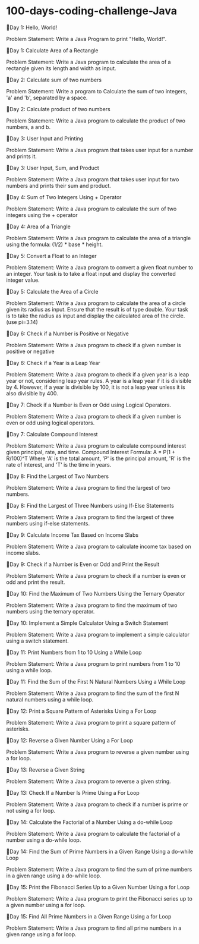 # 100-days-coding-challenge-Java

📌Day 1: Hello, World! 

Problem Statement: Write a Java Program to print "Hello, World!".

📌Day 1: Calculate Area of a Rectangle

Problem Statement: Write a Java program to calculate the area of a rectangle given its length and width as input.

📌Day 2: Calculate sum of two numbers

Problem Statement: Write a program to Calculate the sum of two integers, 'a' and 'b', separated by a space.

📌Day 2: Calculate product of two numbers

Problem Statement: Write a Java program to calculate the product of two numbers, a and b.

📌Day 3: User Input and Printing 

Problem Statement: Write a Java program that takes user input for a number and prints it.

📌Day 3: User Input, Sum, and Product

Problem Statement: Write a Java program that takes user input for two numbers and prints their sum and product.

📌Day 4: Sum of Two Integers Using + Operator 

Problem Statement: Write a Java program to calculate the sum of two integers using the + operator

📌Day 4: Area of a Triangle

Problem Statement: Write a Java program to calculate the area of a triangle using the formula: (1/2) * base * height.

📌Day 5: Convert a Float to an Integer

Problem Statement: Write a Java program to convert a given float number to an integer. Your task is to take a float input and display the converted integer value.

📌Day 5: Calculate the Area of a Circle

Problem Statement: Write a Java program to calculate the area of a circle given its radius as input. Ensure that the result is of type double. Your task is to take the 
radius as input and display the calculated area of the circle.(use pi=3.14)

📌Day 6: Check if a Number is Positive or Negative

Problem Statement: Write a Java program to check if a given number is positive or negative

📌Day 6: Check if a Year is a Leap Year

Problem Statement: Write a Java program to check if a given year is a leap year or not, considering leap year rules. A year is a leap year if it is divisible by 4. However, 
if a year is divisible by 100, it is not a leap year unless it is also divisible by 400.

📌Day 7: Check if a Number is Even or Odd using Logical Operators.

Problem Statement: Write a Java program to check if a given number is even or odd using logical operators.

📌Day 7: Calculate Compound Interest

Problem Statement: Write a Java program to calculate compound interest given principal, rate, and time.
Compound Interest Formula: A = P(1 + R/100)^T Where 'A' is the total amount, 'P' is the principal amount, 'R' is the rate of interest, and 'T' is the time in years.

📌Day 8: Find the Largest of Two Numbers

Problem Statement: Write a Java program to find the largest of two numbers.

📌Day 8: Find the Largest of Three Numbers using If-Else Statements

Problem Statement: Write a Java program to find the largest of three numbers using if-else statements.

📌Day 9: Calculate Income Tax Based on Income Slabs

Problem Statement: Write a Java program to calculate income tax based on income slabs.

📌Day 9: Check if a Number is Even or Odd and Print the Result

Problem Statement: Write a Java program to check if a number is even or odd and print the result.

📌Day 10: Find the Maximum of Two Numbers Using the Ternary Operator

Problem Statement: Write a Java program to find the maximum of two numbers using the ternary operator.

📌Day 10: Implement a Simple Calculator Using a Switch Statement

Problem Statement: Write a Java program to implement a simple calculator using a switch statement.

📌Day 11: Print Numbers from 1 to 10 Using a While Loop

Problem Statement: Write a Java program to print numbers from 1 to 10 using a while loop.

📌Day 11: Find the Sum of the First N Natural Numbers Using a While Loop

Problem Statement: Write a Java program to find the sum of the first N natural numbers using a while loop.

📌Day 12: Print a Square Pattern of Asterisks Using a For Loop

Problem Statement: Write a Java program to print a square pattern of asterisks.

📌Day 12: Reverse a Given Number Using a For Loop 

Problem Statement: Write a Java program to reverse a given number using a for loop.

📌Day 13: Reverse a Given String

Problem Statement: Write a Java program to reverse a given string.

📌Day 13: Check If a Number Is Prime Using a For Loop

Problem Statement: Write a Java program to check if a number is prime or not using a for loop.

📌Day 14: Calculate the Factorial of a Number Using a do-while Loop

Problem Statement: Write a Java program to calculate the factorial of a number using a do-while loop.

📌Day 14: Find the Sum of Prime Numbers in a Given Range Using a do-while Loop

Problem Statement: Write a Java program to find the sum of prime numbers in a given range using a do-while loop.

📌Day 15: Print the Fibonacci Series Up to a Given Number Using a for Loop

Problem Statement: Write a Java program to print the Fibonacci series up to a given number using a for loop.

📌Day 15: Find All Prime Numbers in a Given Range Using a for Loop

Problem Statement: Write a Java program to find all prime numbers in a given range using a for loop.

